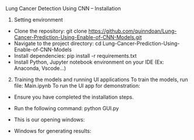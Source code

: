 Lung Cancer Detection Using CNN – Installation

1. Setting environment
- Clone the repository: git clone https://github.com/quinndoan/Lung-Cancer-Prediction-Using-Enable-of-CNN-Models.git
- Navigate to the project directory: cd Lung-Cancer-Prediction-Using-Enable-of-CNN-Models
- Install dependencies: pip install -r requirements.txt
- Install Python, Jupyter notebook environment on your IDE (Ex: Anaconda, Vscode…)
2. Training the models and running UI applications
To train the models, run file: Main.ipynb
To run the UI app for demonstration:
-  Ensure you have completed the installation steps.
- Run the following command: python GUI.py
- This is our opening windows:
 
-	Windows for generating results:
 
